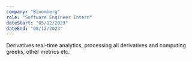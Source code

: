 ```yaml
---
company: "Bloomberg"
role: "Software Engineer Intern"
dateStart: "05/12/2023"
dateEnd: "08/12/2023"
---
```


Derivatives real-time analytics, processing all derivatives and computing greeks, other metrics etc.
